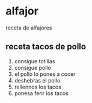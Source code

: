 # alfajor
receta de alfajores

## receta tacos de pollo

1. consigue totillas
2. consigue pollo
3. el pollo lo pones a cocer
4. deshebras el pollo
5. rellennos los tacos
6. ponesa  ferir los tacos
